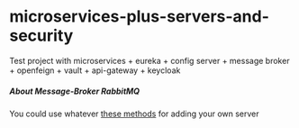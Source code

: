 # microservices-plus-servers-and-security

Test project with microservices + eureka + config server + message broker + openfeign + vault + api-gateway + keycloak 


##### About Message-Broker RabbitMQ

You could use whatever [these methods](https://www.rabbitmq.com/download.html) for adding your own server
